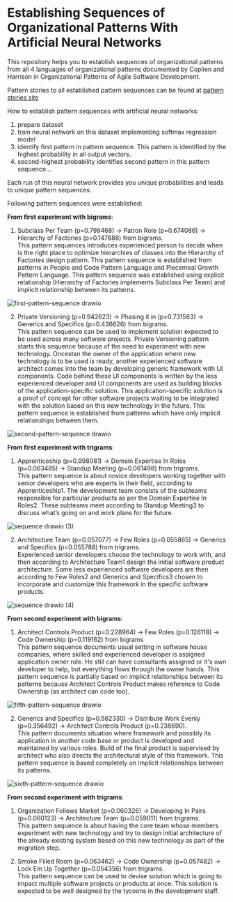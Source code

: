 # Establishing Sequences of Organizational Patterns With Artificial Neural Networks

This repository helps you to establish sequences of organizational patterns from all 4 languages of organizational patterns documented by Coplien and Harrison in Organizational Patterns of Agile Software Development.

Pattern stories to all established pattern sequences can be found at [pattern stories site](https://github.com/viktorFIIT/fiit-research-resources/tree/main/neural-network/pattern-stories)

How to establish pattern sequences with artificial neural networks:

1. prepare dataset
2. train neural network on this dataset implementing softmax regression model
3. identify first pattern in pattern sequence. This pattern is identified by the highest probability in all output vectors.
4. second-highest probability identifies second pattern in this pattern sequence...

Each run of this neural network provides you unique probabilities and leads to unique pattern sequences.

Following pattern sequences were established:

**From first experiment with bigrams**:

1. Subclass Per Team (p=0.799468) -> Patron Role (p=0.674086) -> Hierarchy of Factories (p=0.147888) from bigrams. <br>
This pattern sequences introduces experienced person to decide when is the right place to optimize hierarchies of classes into the Hierarchy of Factories design pattern. This pattern sequence is established from patterns in People and Code Pattern Language and Piecemeal Growth Pattern Language. This pattern sequence was established using explicit relationship (Hierarchy of Factories implements Subclass Per Team) and implicit relationship between its patterns.

![first-pattern-sequence drawio](https://user-images.githubusercontent.com/32246112/236413228-8e4e0895-49ce-4314-a8f1-53f0dbd5feed.png)


2. Private Versioning (p=0.942623) -> Phasing it in (p=0.731583) -> Generics and Specifics (p=0.436626) from bigrams. <br>
This pattern sequence can be used to implement solution expected to be used across many software projects. Private Versioning pattern starts this sequence because of the need to experiment with new technology. Oncestan the owner of the application where new technology is to be used is ready, another experienced software architect comes into the team by developing generic framework with UI components. Code behind these UI components is written by the less experienced developer and UI components are used as building blocks of the application-specific solution. This application-specific solution is a proof of concept for other software projects waiting to be integrated with the solution based on this new technology in the future. This pattern sequence is established from patterns which have only implicit relationships between them.

![second-pattern-sequence drawio](https://user-images.githubusercontent.com/32246112/236458144-dbe09816-ae59-4ea5-9a59-9079da470fc9.png)


**From first experiment with trigrams**:

1. Apprenticeship (p=0.998081) -> Domain Expertise In Roles (p=0.063485) -> Standup Meeting (p=0.061498) from trigrams. <br>
This pattern sequence is about novice developers working together with senior developers who are experts in their field, according to Apprenticeship1. The development team consists of the subteams responsible for particular products as per the Domain Expertise In Roles2. These subteams meet according to Standup Meeting3 to discuss what’s going on and work plans for the future.

![sequence drawio (3)](https://github.com/viktorFIIT/fiit-research-resources/assets/32246112/357ac30f-c101-4d7e-abb2-17987a9d8818)

2. Architecture Team (p=0.057077) -> Few Roles (p=0.055865) -> Generics and Specifics (p=0.055788) from trigrams. <br>
Experienced senior developers choose the technology to work with, and then according to Architecture Team1 design the initial software product architecture. Some less experienced software developers are then according to Few Roles2 and Generics and Specifics3 chosen to incorporate and customize this framework in the specific software products. 

![sequence drawio (4)](https://github.com/viktorFIIT/fiit-research-resources/assets/32246112/c0103735-4ef1-4cd5-bd2d-31c2794821c2)


**From second experiment with bigrams**:

1. Architect Controls Product (p=0.228964) -> Few Roles (p=0.126118) -> Code Ownership (p=0.119162) from bigrams <br>
This pattern sequence documents usual setting in software house companies, where skilled and experienced developer is assigned application owner role. He still can have consultants assigned or it's own developer to help, but everything flows through the owner hands. This pattern sequence is partially based on implicit relationships between its patterns because Architect Controls Product makes reference to Code Ownership (as architect can code too).

![fifth-pattern-sequence drawio](https://user-images.githubusercontent.com/32246112/236620677-61e70dc4-7be2-48bd-a59d-d7d50dd05568.png)

2. Generics and Specifics (p=0.562330) -> Distribute Work Evenly (p=0.356492) -> Architect Controls Product (p=0.238690). <br>
This pattern documents situation where framework and possibly its application in another code base or product is developed and maintained by various roles. Build of the final product is supervised by architect who also directs the architectural style of this framework. This pattern sequence is based completely on implicit relationships between its patterns.

![sixth-pattern-sequence drawio](https://user-images.githubusercontent.com/32246112/236622100-6eef5b7c-33d3-4d03-9b33-2f00e25358c4.png)

**From second experiment with trigrams**:

1. Organization Follows Market (p=0.060326) -> Developing In Pairs (p=0.060123) -> Architecture Team (p=0.059011) from trigrams. <br>
This pattern sequence is about having the core team whose members experiment with new technology and try to design initial architecture of the already existing system based on this new technology as part of the migration step.


2. Smoke Filled Room (p=0.063462) -> Code Ownership (p=0.057482) -> Lock Em Up Together (p=0.054356) from trigrams. <br>
This pattern sequence can be used to devise solution which is going to impact multiple software projects or products at once. This solution is expected to be well designed by the tycoons in the development staff.
